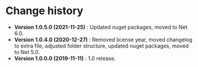 # Change history

* **Version 1.0.5.0 (2021-11-25)** : Updated nuget packages, moved to Net 6.0.
* **Version 1.0.4.0 (2020-12-27)** : Removed license year, moved changelog to extra file, adjusted folder structure, updated nuget packages, moved to Net 5.0.
* **Version 1.0.0.0 (2019-11-11)** : 1.0 release.